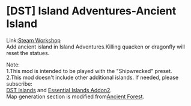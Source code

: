 # [DST] Island Adventures-Ancient Island
Link:[Steam Workshop](https://steamcommunity.com/sharedfiles/filedetails/?id=3195311977)  
Add ancient island in Island Adventures.Killing quacken or dragonfly will reset the statues.  

Note:  
1.This mod is intended to be played with the "Shipwrecked" preset.  
2.This mod doesn't include other additional islands. If needed, please subscribe:  
[DST Islands](https://steamcommunity.com/sharedfiles/filedetails/?id=1780226102) and [Essential Islands Addon2](https://steamcommunity.com/sharedfiles/filedetails/?id=3070509424).  
Map generation section is modified from[Ancient Forest](https://steamcommunity.com/sharedfiles/filedetails/?id=2933758889).
